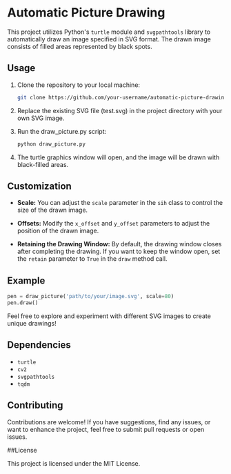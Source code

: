 # Automatic Picture Drawing

This project utilizes Python's `turtle` module and `svgpathtools` library to automatically draw an image specified in SVG format. The drawn image consists of filled areas represented by black spots.

## Usage

1. Clone the repository to your local machine:

   ```bash
   git clone https://github.com/your-username/automatic-picture-drawing.git
   ```

2. Replace the existing SVG file (test.svg) in the project directory with your own SVG image.

3. Run the draw_picture.py script:

   ```bash
   python draw_picture.py
   ```

4. The turtle graphics window will open, and the image will be drawn with black-filled areas.

## Customization

- **Scale:** You can adjust the `scale` parameter in the `sih` class to control the size of the drawn image.

- **Offsets:** Modify the `x_offset` and `y_offset` parameters to adjust the position of the drawn image.

- **Retaining the Drawing Window:** By default, the drawing window closes after completing the drawing. If you want to keep the window open, set the `retain` parameter to `True` in the `draw` method call.

## Example

```python
pen = draw_picture('path/to/your/image.svg', scale=80)
pen.draw()
```

Feel free to explore and experiment with different SVG images to create unique drawings!

## Dependencies

- `turtle`
- `cv2`
- `svgpathtools`
- `tqdm`

## Contributing

Contributions are welcome! If you have suggestions, find any issues, or want to enhance the project, feel free to submit pull requests or open issues.

##License

This project is licensed under the MIT License.

